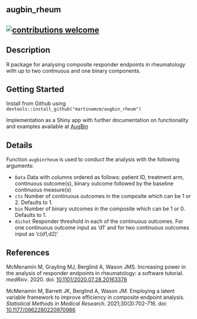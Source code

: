
## augbin\_rheum

## [![contributions welcome](https://img.shields.io/badge/contributions-welcome-brightgreen.svg?style=flat)](https://github.com/dwyl/esta/issues)

## Description

R package for analysing composite responder endpoints in rheumatology
with up to two continuous and one binary components.

## Getting Started

Install from Github using
`devtools::install_github("martinamcm/augbin_rheum")`

Implementation as a Shiny app with further documentation on
functionality and examples available at
[AugBin](https://github.com/martinamcm/AugBin)

## Details

Function `augbinrheum` is used to conduct the analysis with the
following arguments:

  - `Data` Data with columns ordered as follows: patient ID, treatment
    arm, continuous outcome(s), binary outcome followed by the baseline
    continuous measure(s)
  - `cts` Number of continuous outcomes in the composite which can be 1
    or 2. Defaults to 1.  
  - `bin` Number of binary outcomes in the composite which can be 1 or
    0. Defaults to 1.
  - `dichot` Responder threshold in each of the continuous outcomes. For
    one continuous outcome input as ‘d1’ and for two continuous outcomes
    input as ‘c(d1,d2)’

## References

McMenamin M, Grayling MJ, Berglind A, Wason JMS. Increasing power in the
analysis of responder endpoints in rheumatology: a software tutorial.
*medRxiv*. 2020. doi:
[10.1101/2020.07.28.20163378](https://www.medrxiv.org/content/10.1101/2020.07.28.20163378v1)

McMenamin M, Barrett JK, Berglind A, Wason JM. Employing a latent
variable framework to improve efficiency in composite endpoint analysis.
*Statistical Methods in Medical Research*. 2021;30(3):702-716. doi:
[10.1177/0962280220970986](https://doi.org/10.1177/0962280220970986)
